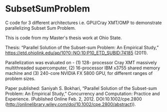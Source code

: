 # SubsetSumProblem
C code for 3 different architectures i.e. GPU/Cray XMT/OMP  to demonstrate parallelizing Subset Sum Problem.

This is code from my Master's thesis work at Ohio State.

Thesis: “Parallel Solution of the Subset-sum Problem: An Empirical Study,” 
https://etd.ohiolink.edu/ap/10?0::NO:10:P10_ETD_SUBID:74185 (2011). 

Parallelization was evaluated on -
(1) 128- processor Cray XMT massively multithreaded supercomputer, 
(2) 16-processor IBM x3755 shared memory machine and 
(3) 240-core NVIDIA FX 5800 GPU, for different ranges of problem sizes.

Paper published: 
Saniyah S. Bokhari, “Parallel Solution of the Subset-sum Problem: An Empirical Study,” 
Concurrency and Computation: Practice and Experience. 
(Published Online Feb. 2, 2012. DOI:10.1002/cpe.2800 (http://onlinelibrary.wiley.com/doi/10.1002/cpe.2800/abstract)).
